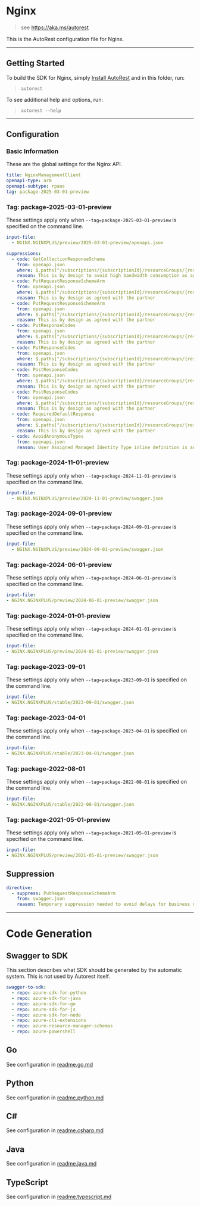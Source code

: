 # Nginx

> see https://aka.ms/autorest

This is the AutoRest configuration file for Nginx.



---
## Getting Started
To build the SDK for Nginx, simply [Install AutoRest](https://aka.ms/autorest/install) and in this folder, run:

> `autorest`

To see additional help and options, run:

> `autorest --help`
---

## Configuration



### Basic Information
These are the global settings for the Nginx API.

``` yaml
title: NginxManagementClient
openapi-type: arm
openapi-subtype: rpaas
tag: package-2025-03-01-preview
```

### Tag: package-2025-03-01-preview

These settings apply only when `--tag=package-2025-03-01-preview` is specified on the command line.

```yaml $(tag) == 'package-2025-03-01-preview'
input-file:
  - NGINX.NGINXPLUS/preview/2025-03-01-preview/openapi.json

suppressions:
  - code: GetCollectionResponseSchema
    from: openapi.json
    where: $.paths["/subscriptions/{subscriptionId}/resourceGroups/{resourceGroupName}/providers/Nginx.NginxPlus/nginxDeployments/{deploymentName}/wafPolicies"]
    reason: This is by design to avoid high bandwidth consumption as agreed with the partner
  - code: PutRequestResponseSchemeArm
    from: openapi.json
    where: $.paths["/subscriptions/{subscriptionId}/resourceGroups/{resourceGroupName}/providers/Nginx.NginxPlus/nginxDeployments/{nginxDeploymentName}/apiKeys/{apiKeyName}"]
    reason: This is by design as agreed with the partner
  - code: PutRequestResponseSchemeArm
    from: openapi.json
    where: $.paths["/subscriptions/{subscriptionId}/resourceGroups/{resourceGroupName}/providers/Nginx.NginxPlus/nginxDeployments/{nginxDeploymentName}/configurations/{configurationName}"]
    reason: This is by design as agreed with the partner
  - code: PutResponseCodes
    from: openapi.json
    where: $.paths["/subscriptions/{subscriptionId}/resourceGroups/{resourceGroupName}/providers/Nginx.NginxPlus/nginxDeployments/{nginxDeploymentName}/apiKeys/{apiKeyName}"]
    reason: This is by design as agreed with the partner
  - code: PutResponseCodes
    from: openapi.json
    where: $.paths["/subscriptions/{subscriptionId}/resourceGroups/{resourceGroupName}/providers/Nginx.NginxPlus/nginxDeployments/{nginxDeploymentName}/configurations/{configurationName}"]
    reason: This is by design as agreed with the partner
  - code: PostResponseCodes
    from: openapi.json
    where: $.paths["/subscriptions/{subscriptionId}/resourceGroups/{resourceGroupName}/providers/Nginx.NginxPlus/nginxDeployments/{nginxDeploymentName}/configurations/{configurationName}/analyze"]
    reason: This is by design as agreed with the partner
  - code: PostResponseCodes
    from: openapi.json
    where: $.paths["/subscriptions/{subscriptionId}/resourceGroups/{resourceGroupName}/providers/Nginx.NginxPlus/nginxDeployments/{nginxDeploymentName}/listDefaultWafPolicies"]
    reason: This is by design as agreed with the partner
  - code: RequiredDefaultResponse
    from: openapi.json
    where: $.paths["/subscriptions/{subscriptionId}/resourceGroups/{resourceGroupName}/providers/Nginx.NginxPlus/nginxDeployments/{nginxDeploymentName}/listDefaultWafPolicies"]
    reason: This is by design as agreed with the partner
  - code: AvoidAnonymousTypes
    from: openapi.json
    reason: User Assigned Managed Identity Type inline definition is automatically added to json.
```

### Tag: package-2024-11-01-preview

These settings apply only when `--tag=package-2024-11-01-preview` is specified on the command line.

```yaml $(tag) == 'package-2024-11-01-preview'
input-file:
  - NGINX.NGINXPLUS/preview/2024-11-01-preview/swagger.json
```

### Tag: package-2024-09-01-preview

These settings apply only when `--tag=package-2024-09-01-preview` is specified on the command line.

```yaml $(tag) == 'package-2024-09-01-preview'
input-file:
  - NGINX.NGINXPLUS/preview/2024-09-01-preview/swagger.json
```

### Tag: package-2024-06-01-preview

These settings apply only when `--tag=package-2024-06-01-preview` is specified on the command line.

``` yaml $(tag) == 'package-2024-06-01-preview'
input-file:
- NGINX.NGINXPLUS/preview/2024-06-01-preview/swagger.json
```


### Tag: package-2024-01-01-preview

These settings apply only when `--tag=package-2024-01-01-preview` is specified on the command line.

``` yaml $(tag) == 'package-2024-01-01-preview'
input-file:
- NGINX.NGINXPLUS/preview/2024-01-01-preview/swagger.json
```

### Tag: package-2023-09-01

These settings apply only when `--tag=package-2023-09-01` is specified on the command line.

``` yaml $(tag) == 'package-2023-09-01'
input-file:
- NGINX.NGINXPLUS/stable/2023-09-01/swagger.json
```


### Tag: package-2023-04-01

These settings apply only when `--tag=package-2023-04-01` is specified on the command line.

``` yaml $(tag) == 'package-2023-04-01'
input-file:
- NGINX.NGINXPLUS/stable/2023-04-01/swagger.json
```

### Tag: package-2022-08-01

These settings apply only when `--tag=package-2022-08-01` is specified on the command line.

``` yaml $(tag) == 'package-2022-08-01'
input-file:
- NGINX.NGINXPLUS/stable/2022-08-01/swagger.json
```

### Tag: package-2021-05-01-preview

These settings apply only when `--tag=package-2021-05-01-preview` is specified on the command line.

``` yaml $(tag) == 'package-2021-05-01-preview'
input-file:
- NGINX.NGINXPLUS/preview/2021-05-01-preview/swagger.json
```

## Suppression
``` yaml
directive:
  - suppress: PutRequestResponseSchemeArm
    from: swagger.json
    reason: Temporary suppression needed to avoid delays for business needs and maintain production timelines. It's also approved before in previous PR in private repo.
```    
---

# Code Generation

## Swagger to SDK

This section describes what SDK should be generated by the automatic system.
This is not used by Autorest itself.

``` yaml $(swagger-to-sdk)
swagger-to-sdk:
  - repo: azure-sdk-for-python
  - repo: azure-sdk-for-java
  - repo: azure-sdk-for-go
  - repo: azure-sdk-for-js
  - repo: azure-sdk-for-node
  - repo: azure-cli-extensions
  - repo: azure-resource-manager-schemas
  - repo: azure-powershell
```

## Go

See configuration in [readme.go.md](./readme.go.md)

## Python

See configuration in [readme.python.md](./readme.python.md)

## C#

See configuration in [readme.csharp.md](./readme.csharp.md)

## Java

See configuration in [readme.java.md](./readme.java.md)

## TypeScript

See configuration in [readme.typescript.md](./readme.typescript.md)
